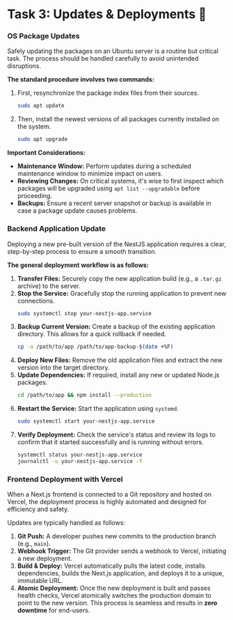 # Task 3: Updates & Deployments 🚀

### OS Package Updates

Safely updating the packages on an Ubuntu server is a routine but critical task. The process should be handled carefully to avoid unintended disruptions.

**The standard procedure involves two commands:**
1.  First, resynchronize the package index files from their sources.
    ```bash
    sudo apt update
    ```
2.  Then, install the newest versions of all packages currently installed on the system.
    ```bash
    sudo apt upgrade
    ```

**Important Considerations:**
*   **Maintenance Window:** Perform updates during a scheduled maintenance window to minimize impact on users.
*   **Reviewing Changes:** On critical systems, it's wise to first inspect which packages will be upgraded using `apt list --upgradable` before proceeding.
*   **Backups:** Ensure a recent server snapshot or backup is available in case a package update causes problems.

### Backend Application Update

Deploying a new pre-built version of the NestJS application requires a clear, step-by-step process to ensure a smooth transition.

**The general deployment workflow is as follows:**

1.  **Transfer Files:** Securely copy the new application build (e.g., a `.tar.gz` archive) to the server.
2.  **Stop the Service:** Gracefully stop the running application to prevent new connections.
    ```bash
    sudo systemctl stop your-nestjs-app.service
    ```
3.  **Backup Current Version:** Create a backup of the existing application directory. This allows for a quick rollback if needed.
    ```bash
    cp -a /path/to/app /path/to/app-backup-$(date +%F)
    ```
4.  **Deploy New Files:** Remove the old application files and extract the new version into the target directory.
5.  **Update Dependencies:** If required, install any new or updated Node.js packages.
    ```bash
    cd /path/to/app && npm install --production
    ```
6.  **Restart the Service:** Start the application using `systemd`.
    ```bash
    sudo systemctl start your-nestjs-app.service
    ```
7.  **Verify Deployment:** Check the service's status and review its logs to confirm that it started successfully and is running without errors.
    ```bash
    systemctl status your-nestjs-app.service
    journalctl -u your-nestjs-app.service -f
    ```

### Frontend Deployment with Vercel

When a Next.js frontend is connected to a Git repository and hosted on Vercel, the deployment process is highly automated and designed for efficiency and safety.

Updates are typically handled as follows:
1.  **Git Push:** A developer pushes new commits to the production branch (e.g., `main`).
2.  **Webhook Trigger:** The Git provider sends a webhook to Vercel, initiating a new deployment.
3.  **Build & Deploy:** Vercel automatically pulls the latest code, installs dependencies, builds the Next.js application, and deploys it to a unique, immutable URL.
4.  **Atomic Deployment:** Once the new deployment is built and passes health checks, Vercel atomically switches the production domain to point to the new version. This process is seamless and results in **zero downtime** for end-users.